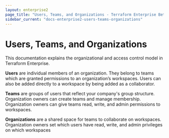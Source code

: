 ```yaml
---
layout: enterprise2
page_title: "Users, Teams, and Organizations - Terraform Enterprise Beta"
sidebar_current: "docs-enterprise2-users-teams-organizations"
---
```


# Users, Teams, and Organizations

This documentation explains the organizational and access control model in
Terraform Enterprise.

**Users** are individual members of an organization. They belong to teams which
are granted permissions to an organization’s workspaces. Users can also be
added directly to a workspace by being added as a collaborator.

**Teams** are groups of users that reflect your company's group
structure. Organization owners can create teams and manage membership.
Organization owners can give teams read, write, and admin permissions to
workspaces.

**Organizations** are a shared space for teams to collaborate on workspaces.
Organization owners set which users have read, write, and admin privileges on
which workspaces
